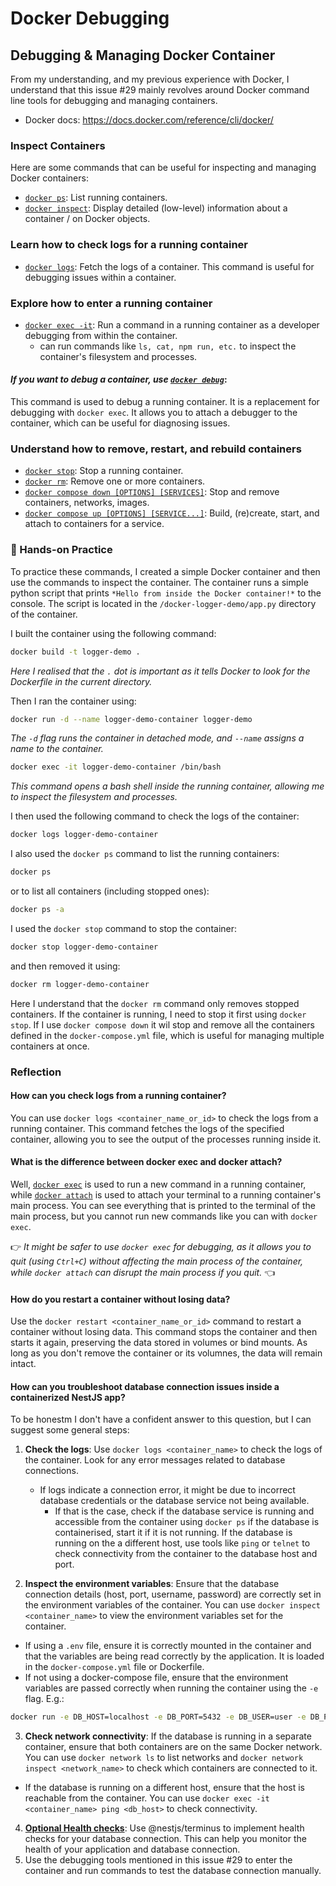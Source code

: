 # Docker Debugging
## Debugging & Managing Docker Container
From my understanding, and my previous experience with Docker, I understand that this issue #29 mainly revolves around Docker command line tools for debugging and managing containers. 
- Docker docs: https://docs.docker.com/reference/cli/docker/
### Inspect Containers
Here are some commands that can be useful for inspecting and managing Docker containers:
- [`docker ps`](https://docs.docker.com/reference/cli/docker/container/ls/): List running containers. 
- [`docker inspect`](https://docs.docker.com/reference/cli/docker/inspect/): Display detailed (low-level) information about a container / on Docker objects.

### Learn how to check logs for a running container
- [`docker logs`](https://docs.docker.com/reference/cli/docker/logs/): Fetch the logs of a container. This command is useful for debugging issues within a container.

### Explore how to enter a running container
- [`docker exec -it`](https://docs.docker.com/reference/cli/docker/exec/): Run a command in a running container as a developer debugging from within the container.
    - can run commands like `ls, cat, npm run, etc.` to inspect the container's filesystem and processes.

#### *If you want to debug a container, use [`docker debug`](https://docs.docker.com/reference/cli/docker/debug/)*:
This command is used to debug a running container. It is a replacement for debugging with `docker exec`. It allows you to attach a debugger to the container, which can be useful for diagnosing issues.

### Understand how to remove, restart, and rebuild containers
- [`docker stop`](https://docs.docker.com/reference/cli/docker/container/stop/): Stop a running container.
- [`docker rm`](https://docs.docker.com/reference/cli/docker/container/rm/): Remove one or more containers.
- [`docker compose down [OPTIONS] [SERVICES]`](https://docs.docker.com/reference/cli/docker/compose/down/): Stop and remove containers, networks, images.
- [`docker compose up [OPTIONS] [SERVICE...]`](https://docs.docker.com/reference/cli/docker/compose/up/): Build, (re)create, start, and attach to containers for a service.

### 🤙 Hands-on Practice
To practice these commands, I created a simple Docker container and then use the commands to inspect the container. The container runs a simple python script that prints `*Hello from inside the Docker container!*` to the console. The script is located in the `/docker-logger-demo/app.py` directory of the container.

I built the container using the following command:
```bash
docker build -t logger-demo .
```
*Here I realised that the `.` dot is important as it tells Docker to look for the Dockerfile in the current directory.*

Then I ran the container using:
```bash
docker run -d --name logger-demo-container logger-demo
```
*The `-d` flag runs the container in *detached mode*, and `--name` assigns a name to the container.*

```bash
docker exec -it logger-demo-container /bin/bash
```
*This command opens a bash shell inside the running container, allowing me to inspect the filesystem and processes.*

I then used the following command to check the logs of the container:
```bash
docker logs logger-demo-container
```

I also used the `docker ps` command to list the running containers:
```bash
docker ps
```
or to list all containers (including stopped ones):
```bash
docker ps -a
```

I used the `docker stop` command to stop the container:
```bash
docker stop logger-demo-container
``` 
and then removed it using:
```bash
docker rm logger-demo-container
```
Here I understand that the `docker rm` command only removes stopped containers. If the container is running, I need to stop it first using `docker stop`. If I use `docker compose down` it wil stop and remove all the containers defined in the `docker-compose.yml` file, which is useful for managing multiple containers at once.

### Reflection
#### How can you check logs from a running container?
You can use `docker logs <container_name_or_id>` to check the logs from a running container. This command fetches the logs of the specified container, allowing you to see the output of the processes running inside it.

#### What is the difference between docker exec and docker attach?
Well, [`docker exec`](https://docs.docker.com/reference/cli/docker/compose/exec/) is used to run a new command in a running container, while [`docker attach`](https://docs.docker.com/reference/cli/docker/container/attach/) is used to attach your terminal to a running container's main process. You can see everything that is printed to the terminal of the main process, but you cannot run new commands like you can with `docker exec`.

👉 *It might be safer to use `docker exec` for debugging, as it allows you to quit (using `Ctrl+C`) without affecting the main process of the container, while `docker attach` can disrupt the main process if you quit.* 👈

#### How do you restart a container without losing data?
Use the `docker restart <container_name_or_id>` command to restart a container without losing data. This command stops the container and then starts it again, preserving the data stored in volumes or bind mounts. As long as you don't remove the container or its volumnes, the data will remain intact.

#### How can you troubleshoot database connection issues inside a containerized NestJS app?
To be honestm I don't have a confident answer to this question, but I can suggest some general steps:
1. **Check the logs**: Use `docker logs <container_name>` to check the  logs of the container. Look for any error messages related to database connections.
    - If logs indicate a connection error, it might be due to incorrect database credentials or the database service not being available. 
        - If that is the case, check if the database service is running and accessible from the container using `docker ps` if the database is containerised, start it if it is not running. If the database is running on the a different host, use tools like `ping` or `telnet` to check connectivity from the container to the database host and port.

2. **Inspect the environment variables**: Ensure that the database connection details (host, port, username, password) are correctly set in the environment variables of the container. You can use `docker inspect <container_name>` to view the environment variables set for the container.
- If using a `.env` file, ensure it is correctly mounted in the container and that the variables are being read correctly by the application. It is loaded in the `docker-compose.yml` file or Dockerfile.
- If not using a docker-compose file, ensure that the environment variables are passed correctly when running the container using the `-e` flag. E.g.:
```bash
docker run -e DB_HOST=localhost -e DB_PORT=5432 -e DB_USER=user -e DB_PASSWORD=password -d my-nestjs-app
```
3. **Check network connectivity**: If the database is running in a separate container, ensure that both containers are on the same Docker network. You can use `docker network ls` to list networks and `docker network inspect <network_name>` to check which containers are connected to it.
- If the database is running on a different host, ensure that the host is reachable from the container. You can use `docker exec -it <container_name> ping <db_host>` to check connectivity.
4. [**Optional Health checks**](https://docs.nestjs.com/deployment#health-checks): Use @nestjs/terminus to implement health checks for your database connection. This can help you monitor the health of your application and database connection.
5. Use the debugging tools mentioned in this issue #29 to enter the container and run commands to test the database connection manually.